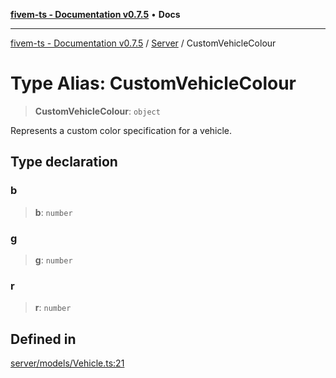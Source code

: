 [**fivem-ts - Documentation v0.7.5**](../../../README.md) • **Docs**

***

[fivem-ts - Documentation v0.7.5](../../../README.md) / [Server](../README.md) / CustomVehicleColour

# Type Alias: CustomVehicleColour

> **CustomVehicleColour**: `object`

Represents a custom color specification for a vehicle.

## Type declaration

### b

> **b**: `number`

### g

> **g**: `number`

### r

> **r**: `number`

## Defined in

[server/models/Vehicle.ts:21](https://github.com/Purpose-Dev/fivem-ts/blob/main/src/server/models/Vehicle.ts#L21)
